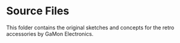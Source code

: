 # Source Files
This folder contains the original sketches and concepts for the retro accessories by GaMon Electronics.
